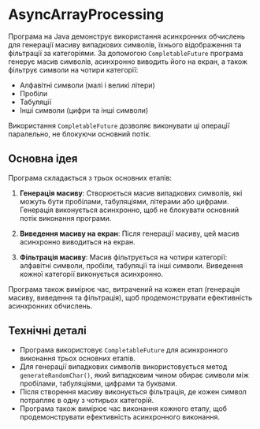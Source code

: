 # AsyncArrayProcessing

Програма на Java демонструє використання асинхронних обчислень для генерації масиву випадкових символів, їхнього відображення та фільтрації за категоріями. За допомогою `CompletableFuture` програма генерує масив символів, асинхронно виводить його на екран, а також фільтрує символи на чотири категорії:

- Алфавітні символи (малі і великі літери)
- Пробіли
- Табуляції
- Інші символи (цифри та інші символи)

Використання `CompletableFuture` дозволяє виконувати ці операції паралельно, не блокуючи основний потік.

## Основна ідея

Програма складається з трьох основних етапів:

1. **Генерація масиву**: Створюється масив випадкових символів, які можуть бути пробілами, табуляціями, літерами або цифрами. Генерація виконується асинхронно, щоб не блокувати основний потік виконання програми.

2. **Виведення масиву на екран**: Після генерації масиву, цей масив асинхронно виводиться на екран.

3. **Фільтрація масиву**: Масив фільтрується на чотири категорії: алфавітні символи, пробіли, табуляції та інші символи. Виведення кожної категорії виконується асинхронно.

Програма також вимірює час, витрачений на кожен етап (генерація масиву, виведення та фільтрація), щоб продемонструвати ефективність асинхронних обчислень.

## Технічні деталі

- Програма використовує `CompletableFuture` для асинхронного виконання трьох основних етапів.
- Для генерації випадкових символів використовується метод `generateRandomChar()`, який випадковим чином обирає символи між пробілами, табуляціями, цифрами та буквами.
- Після створення масиву виконується фільтрація, де кожен символ потрапляє в одну з чотирьох категорій.
- Програма також вимірює час виконання кожного етапу, щоб продемонструвати ефективність асинхронного виконання.

